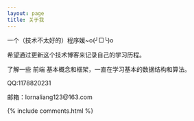 ```yaml
---
layout: page
title: 关于我 
---
```


一个（技术不太好的）程序媛~o(╯□╰)o
<p>
希望通过更新这个技术博客来记录自己的学习历程。
<p>
了解一些 前端 基本概念和框架，一直在学习基本的数据结构和算法。
<p>
QQ:1178820231
<p>
邮箱：lornaliang123@163.com



{% include comments.html %}

